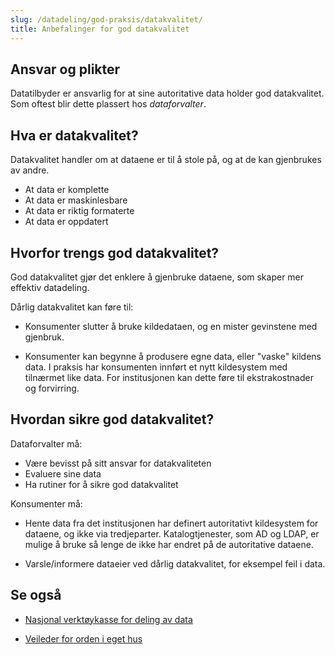 ```yaml
---
slug: /datadeling/god-praksis/datakvalitet/
title: Anbefalinger for god datakvalitet
---
```


## Ansvar og plikter

Datatilbyder er ansvarlig for at sine autoritative data holder god
datakvalitet. Som oftest blir dette plassert hos _dataforvalter_.

## Hva er datakvalitet?

Datakvalitet handler om at dataene er til å stole på, og at de kan gjenbrukes
av andre.

- At data er komplette
- At data er maskinlesbare
- At data er riktig formaterte
- At data er oppdatert

## Hvorfor trengs god datakvalitet?

God datakvalitet gjør det enklere å gjenbruke dataene, som skaper mer effektiv
datadeling.

Dårlig datakvalitet kan føre til:

- Konsumenter slutter å bruke kildedataen, og en mister gevinstene med
  gjenbruk.

- Konsumenter kan begynne å produsere egne data, eller "vaske" kildens data. I
  praksis har konsumenten innført et nytt kildesystem med tilnærmet like data.
  For institusjonen kan dette føre til ekstrakostnader og forvirring.

## Hvordan sikre god datakvalitet?

Dataforvalter må:

- Være bevisst på sitt ansvar for datakvaliteten
- Evaluere sine data
- Ha rutiner for å sikre god datakvalitet

Konsumenter må:

- Hente data fra det institusjonen har definert autoritativt kildesystem for
  dataene, og ikke via tredjeparter. Katalogtjenester, som AD og LDAP, er mulige
  å bruke så lenge de ikke har endret på de autoritative dataene.

- Varsle/informere dataeier ved dårlig datakvalitet, for eksempel feil i data.

## Se også

- [Nasjonal verktøykasse for deling av
  data](https://www.digdir.no/datadeling/nasjonal-verktoykasse-deling-av-data/2243)

- [Veileder for orden i eget
  hus](https://www.digdir.no/informasjonsforvaltning/veileder-orden-i-eget-hus/2716)
